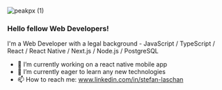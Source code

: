 ![peakpx (1)](https://user-images.githubusercontent.com/94568609/160707152-6a7e569f-791d-4253-86c1-caa4b2ca2526.jpg)



### Hello fellow Web Developers!


I'm a Web Developer with a legal background - JavaScript / TypeScript / React / React Native / Next.js / Node.js / PostgreSQL


- 🔭 I’m currently working on a react native mobile app
- 🌱 I’m currently eager to learn any new technologies
- 📫 How to reach me: www.linkedin.com/in/stefan-laschan

